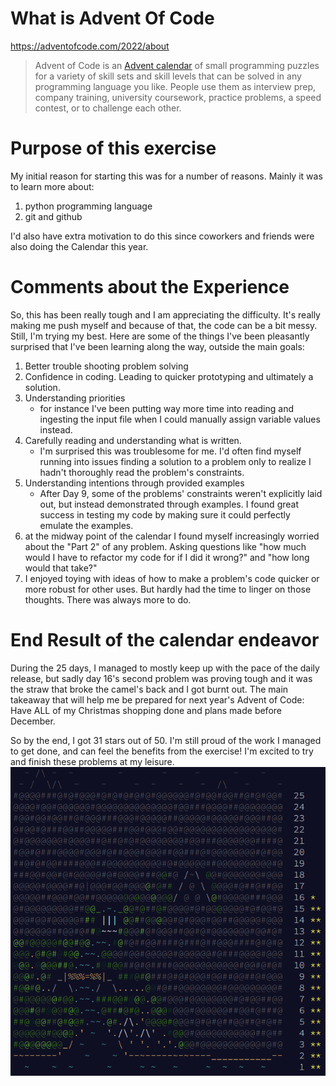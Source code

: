 # What is Advent Of Code
https://adventofcode.com/2022/about

> Advent of Code is an [Advent calendar](https://en.wikipedia.org/wiki/Advent_calendar) of small programming puzzles for a variety of skill sets and skill levels that can be solved in any programming language you like. People use them as interview prep, company training, university coursework, practice problems, a speed contest, or to challenge each other.

# Purpose of this exercise
My initial reason for starting this was for a number of reasons. 
Mainly it was to learn more about:
1. python programming language
2. git and github

I'd also have extra motivation to do this since coworkers and friends were also doing the Calendar this year. 

# Comments about the Experience 
So, this has been really tough and I am appreciating the difficulty. It's really making me push myself and because of that, the code can be a bit messy. Still, I'm trying my best.
Here are some of the things I've been pleasantly surprised that I've been learning along the way, outside the main goals:
1. Better trouble shooting problem solving
2. Confidence in coding. Leading to quicker prototyping and ultimately a solution.
3. Understanding priorities
    - for instance I've been putting way more time into reading and ingesting the input file when I could manually assign variable values instead.
4. Carefully reading and understanding what is written.
    - I'm surprised this was troublesome for me. I'd often find myself running into issues finding a solution to a problem only to realize I hadn't thoroughly read the problem's constraints. 
5. Understanding intentions through provided examples
    - After Day 9, some of the problems' constraints weren't explicitly laid out, but instead demonstrated through examples. I found great success in testing my code by making sure it could perfectly emulate the examples.  
6. at the midway point of the calendar I found myself increasingly worried about the "Part 2" of any problem. Asking questions like "how much would I have to refactor my code for if I did it wrong?" and "how long would that take?" 
7. I enjoyed toying with ideas of how to make a problem's code quicker or more robust for other uses. But hardly had the time to linger on those thoughts. There was always more to do. 

# End Result of the calendar endeavor
During the 25 days, I managed to mostly keep up with the pace of the daily release, but sadly day 16's second problem was proving tough and it was the straw that broke the camel's back and I got burnt out. 
The main takeaway that will help me be prepared for next year's Advent of Code: Have ALL of my Christmas shopping done and plans made before December.

So by the end, I got 31 stars out of 50. I'm still proud of the work I managed to get done, and can feel the benefits from the exercise! I'm excited to try and finish these problems at my leisure. 
![Advent Of Code Star Progress](https://github.com/DreamShark-Bytes/adventofcode/blob/main/CalendarPeriod_Results.png)
